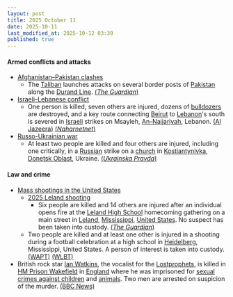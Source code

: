 ```yaml
---
layout: post
title: 2025 October 11
date: 2025-10-11
last_modified_at: 2025-10-12 03:39
published: true
---
```



#### Armed conflicts and attacks

* [Afghanistan–Pakistan clashes](https://en.wikipedia.org/wiki/Afghanistan%E2%80%93Pakistan_clashes_%282024%E2%80%93present%29 "Afghanistan–Pakistan clashes (2024–present)")
  * The [Taliban](https://en.wikipedia.org/wiki/Taliban "Taliban") launches attacks on several border posts of [Pakistan](https://en.wikipedia.org/wiki/Pakistan "Pakistan") along the [Durand Line](https://en.wikipedia.org/wiki/Durand_Line "Durand Line"). [(*The Guardian*)](https://www.theguardian.com/world/2025/oct/11/heavy-clashes-erupt-along-pakistan-afghanistan-border)
* [Israeli–Lebanese conflict](https://en.wikipedia.org/wiki/Israeli%E2%80%93Lebanese_conflict "Israeli–Lebanese conflict")
  * One person is killed, seven others are injured, dozens of [bulldozers](https://en.wikipedia.org/wiki/Bulldozer "Bulldozer") are destroyed, and a key route connecting [Beirut](https://en.wikipedia.org/wiki/Beirut "Beirut") to [Lebanon](https://en.wikipedia.org/wiki/Lebanon "Lebanon")'s south is severed in [Israeli](https://en.wikipedia.org/wiki/Israel "Israel") strikes on Msayleh, [An-Najjariyah](https://en.wikipedia.org/wiki/An-Najjariyah "An-Najjariyah"), Lebanon. [(Al Jazeera)](https://www.aljazeera.com/news/2025/10/11/intensive-israeli-air-strikes-kill-one-injure-seven-in-southern-lebanon) [(*Naharnetnet*)](https://www.naharnet.com/stories/en/315790-1-dead-7-hurt-and-dozens-of-bulldozers-destroyed-in-heavy-israeli-strikes-on-msayleh)
* [Russo-Ukrainian war](https://en.wikipedia.org/wiki/Russo-Ukrainian_war_%282022%E2%80%93present%29 "Russo-Ukrainian war (2022–present)")
  * At least two people are killed and four others are injured, including one critically, in a [Russian](https://en.wikipedia.org/wiki/Russia "Russia") strike on a [church](https://en.wikipedia.org/wiki/Church_%28building%29 "Church (building)") in [Kostiantynivka](https://en.wikipedia.org/wiki/Kostiantynivka "Kostiantynivka"), [Donetsk Oblast](https://en.wikipedia.org/wiki/Donetsk_Oblast "Donetsk Oblast"), Ukraine. [(*Ukrainska Pravda*)](https://www.pravda.com.ua/eng/news/2025/10/11/8002339/)

#### Law and crime

* [Mass shootings in the United States](https://en.wikipedia.org/wiki/Mass_shootings_in_the_United_States "Mass shootings in the United States")
  * [2025 Leland shooting](https://en.wikipedia.org/wiki/2025_Leland_shooting "2025 Leland shooting")
    * Six people are killed and 14 others are injured after an individual opens fire at the [Leland High School](https://en.wikipedia.org/wiki/Leland_High_School_%28Leland%2C_Mississippi%29 "Leland High School (Leland, Mississippi)") homecoming gathering on a main street in [Leland](https://en.wikipedia.org/wiki/Leland%2C_Mississippi "Leland, Mississippi"), [Mississippi](https://en.wikipedia.org/wiki/Mississippi "Mississippi"), [United States](https://en.wikipedia.org/wiki/United_States "United States"). No suspect has been taken into custody. [(*The Guardian*)](https://www.theguardian.com/us-news/2025/oct/11/leland-mississippi-mass-shooting)
  * Two people are killed and at least one other is injured in a shooting during a football celebration at a high school in [Heidelberg](https://en.wikipedia.org/wiki/Heidelberg%2C_Mississippi "Heidelberg, Mississippi"), Mississippi, United States. A person of interest is taken into custody. [(WAPT)](https://www.wapt.com/article/two-people-dead-in-high-school-football-shooting/69005793) [(WLBT)](https://www.wlbt.com/2025/10/11/heidelberg-police-search-person-interest-involving-deadly-shooting-football-game/)
* British rock star [Ian Watkins](https://en.wikipedia.org/wiki/Ian_Watkins_%28Lostprophets_singer%29 "Ian Watkins (Lostprophets singer)"), the vocalist for the [Lostprophets](https://en.wikipedia.org/wiki/Lostprophets "Lostprophets"), is killed in [HM Prison Wakefield](https://en.wikipedia.org/wiki/HM_Prison_Wakefield "HM Prison Wakefield") in [England](https://en.wikipedia.org/wiki/England "England") where he was imprisoned for [sexual crimes against children](https://en.wikipedia.org/wiki/Child_sexual_abuse "Child sexual abuse") and [animals](https://en.wikipedia.org/wiki/Bestiality "Bestiality"). Two men are arrested on suspicion of the murder. [(BBC News)](https://www.bbc.com/news/articles/cm2d2me0eljo)

